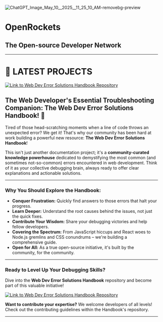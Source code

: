 
![ChatGPT_Image_May_10__2025__11_25_10_AM-removebg-preview](https://github.com/user-attachments/assets/b9d72bc8-3671-4060-9e0b-e221fc4837c3)

# **OpenRockets** 
## The Open-source Developer Network

<hr>
<h1>🔴 LATEST PROJECTS</h1>

[![Link to Web Dev Error Solutions Handbook Repository](https://shields.io/badge/Web%20Developer's%20Handbook%20Project%20Repo-%2324292e?style=for-the-badge&logo=github)](https://github.com/openrockets/web-dev-error-solutions)

## **The Web Developer's Essential Troubleshooting Companion: The Web Dev Error Solutions Handbook!** 🚀

Tired of those head-scratching moments when a line of code throws an unexpected error? We get it! That's why our community has been hard at work building a powerful new resource: **The Web Dev Error Solutions Handbook**! 

This isn't just another documentation project; it's a **community-curated knowledge powerhouse** dedicated to demystifying the most common (and sometimes not-so-common) errors encountered in web development. Think of it as your collective debugging brain, always ready to offer clear explanations and actionable solutions.

---

### Why You Should Explore the Handbook:

* **Conquer Frustration:** Quickly find answers to those errors that halt your progress.
* **Learn Deeper:** Understand the root causes behind the issues, not just the quick fixes.
* **Contribute Your Wisdom:** Share your debugging victories and help fellow developers.
* **Covering the Spectrum:** From JavaScript hiccups and React woes to Node.js gremlins and CSS conundrums – we're building a comprehensive guide.
* **Open for All:** As a true open-source initiative, it's built by the community, for the community.

---

### Ready to Level Up Your Debugging Skills?

Dive into the **Web Dev Error Solutions Handbook** repository and become part of this valuable initiative!

[![Link to Web Dev Error Solutions Handbook Repository](https://shields.io/badge/Web%20Developer's%20Handbook%20Project%20Repo-%2324292e?style=for-the-badge&logo=github)](https://github.com/openrockets/web-dev-error-solutions)

**Want to contribute your expertise?** We welcome developers of all levels! Check out the contributing guidelines within the Handbook's repository.

<hr>
